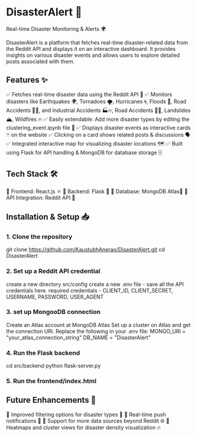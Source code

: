 # DisasterAlert 🚀
Real-time Disaster Monitoring & Alerts 🌍

DisasterAlert is a platform that fetches real-time disaster-related data from the Reddit API and displays it on an interactive dashboard. It provides insights on various disaster events and allows users to explore detailed posts associated with them.

## Features ✨

✅ Fetches real-time disaster data using the Reddit API 🔄
✅ Monitors disasters like Earthquakes 🌍, Tornadoes 🌪, Hurricanes 🌀, Floods 🌊, Road Accidents 🚗💥, and Industrial Accidents 🏭🔥, Road Accidents 🚗💥, Landslides 🏔, Wildfires 🔥
✅ Easily extendable: Add more disaster types by editing the clustering_event.ipynb file 📂
✅ Displays disaster events as interactive cards 🃏 on the website
✅ Clicking on a card shows related posts & discussions 🗣
✅ Integrated interactive map for visualizing disaster locations 🗺
✅ Built using Flask for API handling & MongoDB for database storage 🗄


## Tech Stack 🛠
🔹 Frontend: React.js ⚛
🔹 Backend: Flask 🐍
🔹 Database: MongoDB Atlas🍃
🔹 API Integration: Reddit API 🛜



## Installation & Setup 📥 

### 1. Clone the repository
git clone https://github.com/KaustubhAnerao/DisasterAlert.git
cd DisasterAlert

### 2. Set up a Reddit API credential 
create a new directory src/config 
create a new .env file - save all the API credentials here.
required credentials - CLIENT_ID, CLIENT_SECRET, USERNAME, PASSWORD, USER_AGENT 

### 3. set up MongooDB connection
Create an Atlas account at MongoDB Atlas
Set up a cluster on Atlas and get the connection URI.
Replace the following in your .env file:
MONGO_URI = "your_atlas_connection_string"
DB_NAME = "DisasterAlert"

### 4. Run the Flask backend
cd src/backend
python flask-server.py

### 5. Run the frontend/index.html


## Future Enhancements 🎯
🔹 Improved filtering options for disaster types 📌
🔹 Real-time push notifications 🔔
🔹 Support for more data sources beyond Reddit 🌐
🔹 Heatmaps and cluster views for disaster density visualization 🔥
